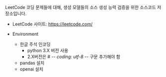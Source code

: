 LeetCode 코딩 문제들에 대해, 생성 모델들의 소스 생성 능력 검증을 위한 소스코드 저장소입니다.
- LeetCode 사이트: https://leetcode.com/

- Environment
  - 한글 주석 인코딩
    - python 3.X 버전 사용
    - 2.X버전은 # -*- coding: utf-8 -*- 구문 추가해야 함
  - pandas 설치
  - openai 설치
